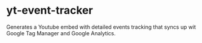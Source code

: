 # yt-event-tracker
Generates a Youtube embed with detailed events tracking that syncs up wit Google Tag Manager and Google Analytics.
